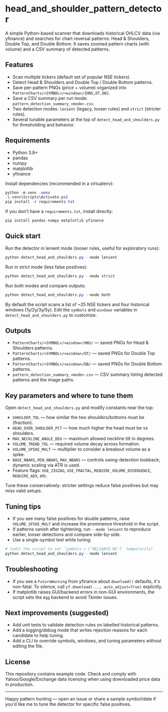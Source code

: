 # head_and_shoulder_pattern_detector

A simple Python-based scanner that downloads historical OHLCV data (via yfinance) and searches for chart reversal patterns: Head & Shoulders, Double Top, and Double Bottom. It saves zoomed pattern charts (with volume) and a CSV summary of detected patterns.

## Features
- Scan multiple tickers (default set of popular NSE tickers).
- Detect Head & Shoulders and Double Top / Double Bottom patterns.
- Save per-pattern PNGs (price + volume) organized into `PatternCharts/<SYMBOL>/<window>/{HNS,DT,DB}`.
- Save a CSV summary per run mode: `pattern_detection_summary_<mode>.csv`.
- Two detection modes: `lenient` (legacy, looser rules) and `strict` (stricter rules).
- Several tunable parameters at the top of `detect_head_and_shoulders.py` for thresholding and behavior.

## Requirements
- Python 3.8+
- pandas
- numpy
- matplotlib
- yfinance

Install dependencies (recommended in a virtualenv):

```powershell
python -m venv .venv
.\.venv\Scripts\Activate.ps1
pip install -r requirements.txt
```

If you don't have a `requirements.txt`, install directly:

```powershell
pip install pandas numpy matplotlib yfinance
```

## Quick start

Run the detector in lenient mode (looser rules, useful for exploratory runs):

```powershell
python detect_head_and_shoulders.py --mode lenient
```

Run in strict mode (less false positives):

```powershell
python detect_head_and_shoulders.py --mode strict
```

Run both modes and compare outputs:

```powershell
python detect_head_and_shoulders.py --mode both
```

By default the script scans a list of ~25 NSE tickers and four historical windows (1y/2y/3y/5y). Edit the `symbols` and `windows` variables in `detect_head_and_shoulders.py` to customize.

## Outputs
- `PatternCharts/<SYMBOL>/<window>/HNS/` — saved PNGs for Head & Shoulders patterns.
- `PatternCharts/<SYMBOL>/<window>/DT/` — saved PNGs for Double Top patterns.
- `PatternCharts/<SYMBOL>/<window>/DB/` — saved PNGs for Double Bottom patterns.
- `pattern_detection_summary_<mode>.csv` — CSV summary listing detected patterns and the image paths.

## Key parameters and where to tune them
Open `detect_head_and_shoulders.py` and modify constants near the top:
- `SHOULDER_TOL` — how similar the two shoulders/bottoms must be (fraction).
- `HEAD_OVER_SHOULDER_PCT` — how much higher the head must be vs shoulders.
- `MAX_NECKLINE_ANGLE_DEG` — maximum allowed neckline tilt in degrees.
- `VOLUME_TREND_TOL` — required volume decay across formation.
- `VOLUME_SPIKE_MULT` — multiplier to consider a breakout volume as a spike.
- `BASE_NBARS`, `MIN_NBARS`, `MAX_NBARS` — controls swing-detection lookback; dynamic scaling via ATR is used.
- Feature flags: `USE_ZIGZAG`, `USE_FRACTAL`, `REQUIRE_VOLUME_DIVERGENCE`, `REQUIRE_ADX`, etc.

Tune these conservatively: stricter settings reduce false positives but may miss valid setups.

## Tuning tips
- If you see many false positives for double patterns, raise `VOLUME_SPIKE_MULT` and increase the prominence threshold in the script.
- If patterns vanish after tightening, run `--mode lenient` to reproduce earlier, looser detections and compare side-by-side.
- Use a single-symbol test while tuning:

```powershell
# (edit the script to set `symbols = ['RELIANCE.NS']` temporarily)
python detect_head_and_shoulders.py --mode lenient
```

## Troubleshooting
- If you see a `FutureWarning` from yfinance about `download()` defaults, it's non-fatal. To silence, call `yf.download(..., auto_adjust=True)` explicitly.
- If matplotlib raises GUI/backend errors in non-GUI environments, the script sets the `Agg` backend to avoid Tkinter issues.

## Next improvements (suggested)
- Add unit tests to validate detection rules on labelled historical patterns.
- Add a logging/debug mode that writes rejection reasons for each candidate to help tuning.
- Add a CLI to override symbols, windows, and tuning parameters without editing the file.

## License
This repository contains example code. Check and comply with Yahoo/Google/Exchange data licensing when using downloaded price data in production.

---
Happy pattern hunting — open an issue or share a sample symbol/date if you'd like me to tune the detector for specific false positives.
